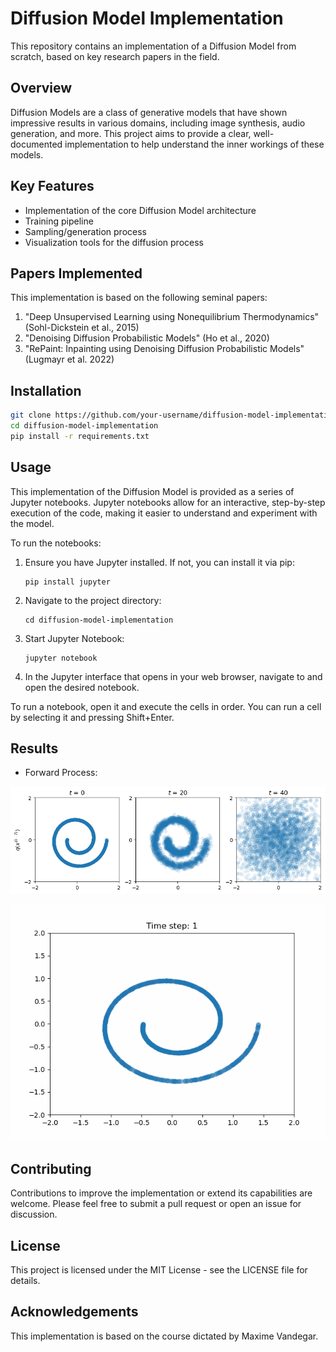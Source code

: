 # Diffusion Model Implementation

This repository contains an implementation of a Diffusion Model from scratch, based on key research papers in the field.

## Overview

Diffusion Models are a class of generative models that have shown impressive results in various domains, including image synthesis, audio generation, and more. This project aims to provide a clear, well-documented implementation to help understand the inner workings of these models.

## Key Features

- Implementation of the core Diffusion Model architecture
- Training pipeline
- Sampling/generation process
- Visualization tools for the diffusion process

## Papers Implemented

This implementation is based on the following seminal papers:
1. "Deep Unsupervised Learning using Nonequilibrium Thermodynamics" (Sohl-Dickstein et al., 2015)
2. "Denoising Diffusion Probabilistic Models" (Ho et al., 2020)
3. "RePaint: Inpainting using Denoising Diffusion Probabilistic Models" (Lugmayr et al. 2022)

## Installation

```bash
git clone https://github.com/your-username/diffusion-model-implementation.git
cd diffusion-model-implementation
pip install -r requirements.txt
```

## Usage

This implementation of the Diffusion Model is provided as a series of Jupyter notebooks. Jupyter notebooks allow for an interactive, step-by-step execution of the code, making it easier to understand and experiment with the model.

To run the notebooks:

1. Ensure you have Jupyter installed. If not, you can install it via pip:
   ```
   pip install jupyter
   ```

2. Navigate to the project directory:
   ```
   cd diffusion-model-implementation
   ```

3. Start Jupyter Notebook:
   ```
   jupyter notebook
   ```

4. In the Jupyter interface that opens in your web browser, navigate to and open the desired notebook.

To run a notebook, open it and execute the cells in order. You can run a cell by selecting it and pressing Shift+Enter.

## Results

- Forward Process:

![alt text](image.png)

![alt text](diffusion.gif)

## Contributing

Contributions to improve the implementation or extend its capabilities are welcome. Please feel free to submit a pull request or open an issue for discussion.

## License

This project is licensed under the MIT License - see the LICENSE file for details.

## Acknowledgements

This implementation is based on the course dictated by Maxime Vandegar.
